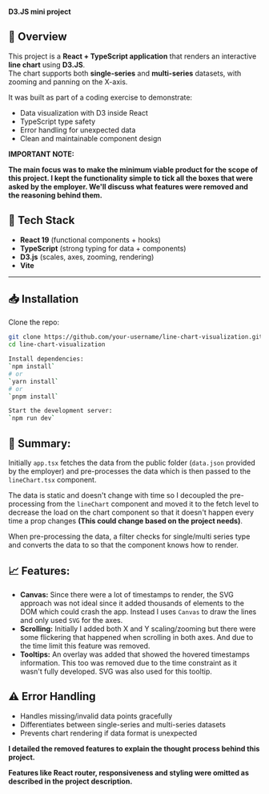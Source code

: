 **D3.JS mini project**

## 📖 Overview

This project is a **React + TypeScript application** that renders an interactive **line chart** using **D3.JS**.  
The chart supports both **single-series** and **multi-series** datasets, with zooming and panning on the X-axis.

It was built as part of a coding exercise to demonstrate:

- Data visualization with D3 inside React
- TypeScript type safety
- Error handling for unexpected data
- Clean and maintainable component design

**IMPORTANT NOTE:**

**The main focus was to make the minimum viable product for the scope of this project. I kept the functionality simple to tick all the boxes that were asked by the employer. We'll discuss what features were removed and the reasoning behind them.**

## 🚀 Tech Stack

- **React 19** (functional components + hooks)
- **TypeScript** (strong typing for data + components)
- **D3.js** (scales, axes, zooming, rendering)
- **Vite**

---

## 📥 Installation

Clone the repo:

```bash
git clone https://github.com/your-username/line-chart-visualization.git
cd line-chart-visualization

Install dependencies:
`npm install`
# or
`yarn install`
# or
`pnpm install`

Start the development server:
`npm run dev`
```

## 📝 Summary:

Initially `app.tsx` fetches the data from the public folder (`data.json` provided by the employer) and pre-processes the data which is then passed to the `lineChart.tsx` component.

The data is static and doesn't change with time so I decoupled the pre-processing from the `lineChart` component and moved it to the fetch level to decrease the load on the chart component so that it doesn't happen every time a prop changes **(This could change based on the project needs)**.

When pre-processing the data, a filter checks for single/multi series type and converts the data to so that the component knows how to render.

## 📈 Features:

- **Canvas:** Since there were a lot of timestamps to render, the SVG approach was not ideal since it added thousands of elements to the DOM which could crash the app. Instead I uses `Canvas` to draw the lines and only used `SVG` for the axes.
- **Scrolling:** Initially I added both X and Y scaling/zooming but there were some flickering that happened when scrolling in both axes. And due to the time limit this feature was removed.
- **Tooltips:** An overlay was added that showed the hovered timestamps information. This too was removed due to the time constraint as it wasn't fully developed. SVG was also used for this tooltip.

## ⚠️ Error Handling

- Handles missing/invalid data points gracefully
- Differentiates between single-series and multi-series datasets
- Prevents chart rendering if data format is unexpected

**I detailed the removed features to explain the thought process behind this project.**

**Features like React router, responsiveness and styling were omitted as described in the project description.**
